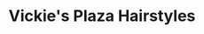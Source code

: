 ---
title: "Vickie's Plaza Hairstyles"
url: /south-st-paul/vickies-plaza-hairstyles/
shop: hairdresser
---